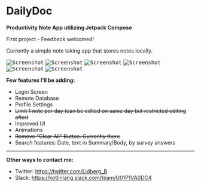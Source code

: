 # DailyDoc
**Productivity Note App utilizing Jetpack Compose**


First project - Feedback welcomed! 

Currently a simple note taking app that stores notes locally.

<kbd>![Screenshot](screenshots/EmptyListScreen.png)</kbd> <kbd>![Screenshot](screenshots/ListScreenWithDaily.png)</kbd>
<kbd>![Screenshot](screenshots/Survey.png)</kbd> <kbd>![Screenshot](screenshots/AddNoteBody.png)</kbd>
<kbd>![Screenshot](screenshots/ClearDialog.png)</kbd> <kbd>![Screenshot](screenshots/NoteDetailScreen.png)</kbd>

**Few features I'll be adding:**
- Login Screen
- Remote Database
- Profile Settings
- ~~Limit 1 note per day (can be edited on same day but restricted editing after)~~
- Improved UI
- Animations
- ~~Remove "Clear All" Button. Currently there~~
- Search features: Date, text in Summary/Body, by survey answers
------------------------------------------
**Other ways to contact me:**
- Twitter: https://twitter.com/Lidberg_B
- Slack: https://kotlinlang.slack.com/team/U01P1VA0DC4
